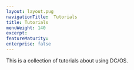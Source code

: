 ```yaml
---
layout: layout.pug
navigationTitle:  Tutorials
title: Tutorials
menuWeight: 140
excerpt:
featureMaturity:
enterprise: false
---
```


<!-- This source repo for this topic is https://github.com/dcos/dcos-docs -->


This is a collection of tutorials about using DC/OS.
